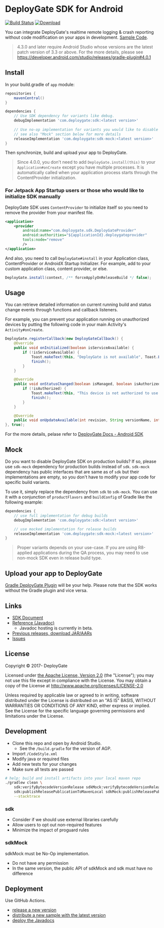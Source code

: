 # DeployGate SDK for Android

[![Build Status](https://travis-ci.org/DeployGate/deploygate-android-sdk.svg?branch=master)](https://travis-ci.org/DeployGate/deploygate-android-sdk)
[![Download](https://img.shields.io/maven-central/v/com.deploygate/sdk)](https://ossindex.sonatype.org/component/pkg:maven/com.deploygate/sdk)

You can integrate DeployGate's realtime remote logging & crash reporting without code modification on your apps in development. [Sample Code](./sample).

> 4.3.0 and later require Android Studio whose versions are the latest patch version of 3.3 or above.
> For the more details, please see https://developer.android.com/studio/releases/gradle-plugin#4.0.1

## Install

In your build.gradle of `app` module:

```gradle
repositories {
    mavenCentral()
}

dependencies {
    // Use SDK dependency for variants like debug.
    debugImplementation 'com.deploygate:sdk:<latest version>'
    
    // Use no-op implementation for variants you would like to disable DeployGate SDK.
    // see also "Mock" section below for more details
    releaseImplementation 'com.deploygate:sdk-mock:<latest version>'
}
```

Then synchronize, build and upload your app to DeployGate. 

> Since 4.0.0, you don't need to add `DeployGate.install(this)` to your `Application#onCreate` except you have multiple processes. It is automatically called when your application process starts through the ContentProvider initialization.

### For Jetpack App Startup users or those who would like to initialize SDK manually

DeployGate SDK uses `ContentProvider` to initialize itself so you need to remove the provider from your manifest file.

```AndroidManifest.xml
<application>
    <provider
        android:name="com.deploygate.sdk.DeployGateProvider"
        android:authorities="${applicationId}.deploygateprovider"
        tools:node="remove"
        />
</application>
```

And also, you need to call `DeployGate#install` in your Application class, ContentProvider or AndroidX Startup Initializer.
For example, add to your custom application class, content provider, or else.

```java
DeployGate.install(context, /** forceApplyOnReleaseBuild */ false);
```

## Usage

You can retrieve detailed information on current running build and status change events through functions and callback listeners.

For example, you can prevent your application running on unauthorized devices by putting the following code in your main Activity's `Activity#onCreate`.

```java
DeployGate.registerCallback(new DeployGateCallback() {
    @Override
    public void onInitialized(boolean isServiceAvailable) {
        if (!isServiceAvailable) {
            Toast.makeText(this, "DeployGate is not available", Toast.LENGTH_SHORT).show();
            finish();
        }
    }

    @Override
    public void onStatusChanged(boolean isManaged, boolean isAuthorized, String loginUsername, boolean isStopped) {
        if (!isAuthorized) {
            Toast.makeText(this, "This device is not authorized to use this app", Toast.LENGTH_SHORT).show();
            finish();
        }
    }

    @Override
    public void onUpdateAvailable(int revision, String versionName, int versionCode) {}
}, true);
```

For the more details, pelase refer to [DeployGate Docs - Android SDK](https://docs.deploygate.com/docs/developer-tools/android-sdk/)

## Mock

Do you want to disable DeployGate SDK on production builds? If so, please use `sdk-mock` dependency for production builds instead of `sdk`. `sdk-mock` dependency has public interfaces that are same as of `sdk` but their implementations are empty, so you don't have to modify your app code for specific build variants.

To use it, simply replace the dependency from `sdk` to `sdk-mock`.
You can use it with a conjunction of `productFlavors` and `buildConfig` of Gradle
like the following example:

```gradle
dependencies {
    // use full implementation for debug builds
    debugImplementation 'com.deploygate:sdk:<latest version>'

    // use mocked implementation for release builds
    releaseImplementation 'com.deploygate:sdk-mock:<latest version>'
}
```

> Proper variants depends on your use-case. If you are using R8-applied applications during the QA process, you may need to use non-mock SDK even in release build type.

## Upload your app to DeployGate

[Gradle DeployGate Plugin](https://github.com/DeployGate/gradle-deploygate-plugin/) will be your help. Please note that the SDK works without the Gradle plugin and vice versa. 

## Links

 * [SDK Document](https://deploygate.com/docs/sdk)
 * [Reference (Javadoc)](https://deploygate.github.io/deploygate-android-sdk/)
   * Javadoc hosting is currently in beta.
 * [Previous releases, download JAR/AARs](https://search.maven.org/artifact/com.deploygate/sdk)
 * [Issues](https://github.com/deploygate/deploygate-android-sdk/issues)

## License

Copyright © 2017- DeployGate

Licensed under [the Apache License, Version 2.0](http://www.apache.org/licenses/LICENSE-2.0) (the "License"); you may not use this file except in compliance with the License. You may obtain a copy of the License at
http://www.apache.org/licenses/LICENSE-2.0

Unless required by applicable law or agreed to in writing, software distributed under the License is distributed on an "AS IS" BASIS, WITHOUT WARRANTIES OR CONDITIONS OF ANY KIND, either express or implied. See the License for the specific language governing permissions and limitations under the License.

## Development

- Clone this repo and open by Android Studio.
  - See the `/build.gradle` for the version of AGP.
- Import `/CodeStyle.xml`
- Modify java or required files
- Add new tests for your changes
- Make sure all tests are passed

```bash
# help: build and install artifacts into your local maven repo
./gradlew clean \
    sdk:verifyBytecodeVersionRelease sdkMock:verifyBytecodeVersionRelease \
    sdk:publishReleasePublicationToMavenLocal sdkMock:publishReleasePublicationToMavenLocal \
    --stacktrace
```

### sdk

- Consider if we should use external libraries carefully
- Allow users to opt out non-required features
- Minimize the impact of proguard rules

### sdkMock

sdkMock must be No-Op implementation.

- Do not have any permission
- In the same version, the public API of sdkMock and sdk must have no difference

## Deployment

Use GitHub Actions.

- [release a new version](.github/workflows/release.yml)
- [distribute a new sample with the latest version](.github/workflows/test.yml)
- [deploy the Javadocs](.github/workflows/deploy-javadoc.yml)
